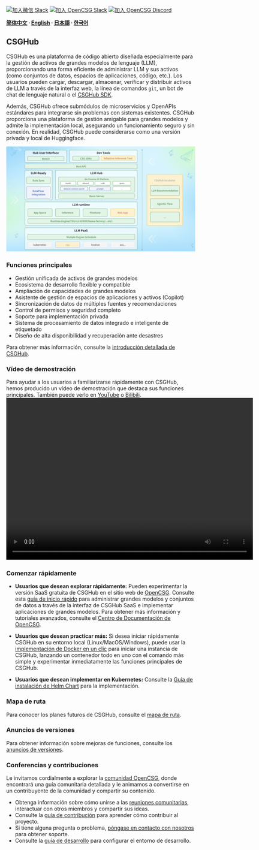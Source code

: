 
[![加入微信 Slack](https://img.shields.io/badge/wechat-join_chat-white.svg?logo=wechat&style=social)](./docs/images/wechat-assistant-new.png)
[![加入 OpenCSG Slack](https://img.shields.io/badge/slack-join_chat-white.svg?logo=slack&style=social)](https://join.slack.com/t/opencsghq/shared_invite/zt-2fmtem7hs-s_RmMeoOIoF1qzslql2q~A)
[![加入 OpenCSG Discord](https://img.shields.io/badge/discord-join_chat-white.svg?logo=discord&style=social)](https://discord.gg/bXnu4C9BkR)

**[简体中文](README_zh.md) ∙ [English](README.md) ∙ [日本語](README_jp.md) ∙ [한국어](README_kr.md)**

## CSGHub

CSGHub es una plataforma de código abierto diseñada especialmente para la gestión de activos de grandes modelos de lenguaje (LLM), proporcionando una forma eficiente de administrar LLM y sus activos (como conjuntos de datos, espacios de aplicaciones, código, etc.). Los usuarios pueden cargar, descargar, almacenar, verificar y distribuir activos de LLM a través de la interfaz web, la línea de comandos `git`, un bot de chat de lenguaje natural o el [CSGHub SDK](https://github.com/OpenCSGs/csghub-sdk).

Además, CSGHub ofrece submódulos de microservicios y OpenAPIs estándares para integrarse sin problemas con sistemas existentes. CSGHub proporciona una plataforma de gestión amigable para grandes modelos y admite la implementación local, asegurando un funcionamiento seguro y sin conexión. En realidad, CSGHub puede considerarse como una versión privada y local de Huggingface.

![CSGHub](./docs/images/csghub_framework.png)

### Funciones principales

- Gestión unificada de activos de grandes modelos
- Ecosistema de desarrollo flexible y compatible
- Ampliación de capacidades de grandes modelos
- Asistente de gestión de espacios de aplicaciones y activos (Copilot)
- Sincronización de datos de múltiples fuentes y recomendaciones
- Control de permisos y seguridad completo
- Soporte para implementación privada
- Sistema de procesamiento de datos integrado e inteligente de etiquetado
- Diseño de alta disponibilidad y recuperación ante desastres

Para obtener más información, consulte la [introducción detallada de CSGHub](./docs/detailed_intro_zh.md).

### Vídeo de demostración

Para ayudar a los usuarios a familiarizarse rápidamente con CSGHub, hemos producido un vídeo de demostración que destaca sus funciones principales. También puede verlo en [YouTube](https://www.youtube.com/watch?v=6LwGQ07qBxU) o [Bilibili](https://www.bilibili.com/video/BV1ynmxY3EXz/).
<video width="658" height="432" src="https://github.com/user-attachments/assets/04f9fa17-9294-44c1-8c4a-4d7b9a5c66fa"></video>

### Comenzar rápidamente

- **Usuarios que desean explorar rápidamente:** Pueden experimentar la versión SaaS gratuita de CSGHub en el sitio web de [OpenCSG](https://opencsg.com). Consulte esta [guía de inicio rápido](./docs/csghub_saas_zh.md) para administrar grandes modelos y conjuntos de datos a través de la interfaz de CSGHub SaaS e implementar aplicaciones de grandes modelos.
Para obtener más información y tutoriales avanzados, consulte el [Centro de Documentación de OpenCSG](https://opencsg.com/docs/intro).

- **Usuarios que desean practicar más:** Si desea iniciar rápidamente CSGHub en su entorno local (Linux/MacOS/Windows), puede usar la [implementación de Docker en un clic](https://github.com/OpenCSGs/csghub-installer/blob/main/docs/zh/README_cn_docker.md) para iniciar una instancia de CSGHub, lanzando un contenedor todo en uno con el comando más simple y experimentar inmediatamente las funciones principales de CSGHub.

- **Usuarios que desean implementar en Kubernetes:** Consulte la [Guía de instalación de Helm Chart](https://github.com/OpenCSGs/csghub-installer/blob/main/docs/zh/README_cn_helm_chart.md) para la implementación.

### Mapa de ruta

Para conocer los planes futuros de CSGHub, consulte el [mapa de ruta](./docs/roadmap.md).

### Anuncios de versiones

Para obtener información sobre mejoras de funciones, consulte los [anuncios de versiones](./docs/release_notes_zh.md).

### Conferencias y contribuciones

Le invitamos cordialmente a explorar la [comunidad OpenCSG](https://github.com/OpenCSGs/community), donde encontrará una guía comunitaria detallada y le animamos a convertirse en un contribuyente de la comunidad y compartir su contenido.

- Obtenga información sobre cómo unirse a las [reuniones comunitarias](https://github.com/OpenCSGs/community?tab=readme-ov-file#community-meeting), interactuar con otros miembros y compartir sus ideas.
- Consulte la [guía de contribución](https://github.com/OpenCSGs/community/blob/main/guidelines/CONTRIBUTING_zh.md) para aprender cómo contribuir al proyecto.
- Si tiene alguna pregunta o problema, [póngase en contacto con nosotros](https://github.com/OpenCSGs/community?tab=readme-ov-file#questions-and-issues) para obtener soporte.
- Consulte la [guía de desarrollo](./docs/setup.md) para configurar el entorno de desarrollo.